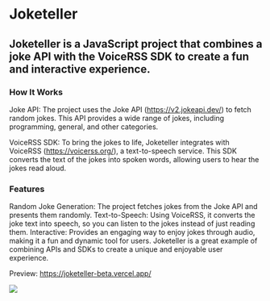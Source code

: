 # Joketeller
## Joketeller is a JavaScript project that combines a joke API with the VoiceRSS SDK to create a fun and interactive experience.

### How It Works
Joke API: The project uses the Joke API (https://v2.jokeapi.dev/) to fetch random jokes. This API provides a wide range of jokes, including programming, general, and other categories.

VoiceRSS SDK: To bring the jokes to life, Joketeller integrates with VoiceRSS (https://voicerss.org/), a text-to-speech service. This SDK converts the text of the jokes into spoken words, allowing users to hear the jokes read aloud.

### Features
Random Joke Generation: The project fetches jokes from the Joke API and presents them randomly.
Text-to-Speech: Using VoiceRSS, it converts the joke text into speech, so you can listen to the jokes instead of just reading them.
Interactive: Provides an engaging way to enjoy jokes through audio, making it a fun and dynamic tool for users.
Joketeller is a great example of combining APIs and SDKs to create a unique and enjoyable user experience.

Preview: https://joketeller-beta.vercel.app/

<img src="joketeller.png">
